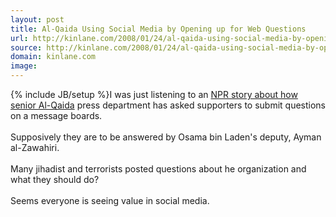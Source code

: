 ```yaml
---
layout: post
title: Al-Qaida Using Social Media by Opening up for Web Questions
url: http://kinlane.com/2008/01/24/al-qaida-using-social-media-by-opening-up-for-web-questions/
source: http://kinlane.com/2008/01/24/al-qaida-using-social-media-by-opening-up-for-web-questions/
domain: kinlane.com
image: 
---
```

{% include JB/setup %}I was just listening to an <a href="http://www.npr.org/templates/story/story.php?storyId=18337970">NPR story about how senior Al-Qaida</a> press department has asked supporters to submit questions on a message boards.<br />
<br />
Supposively they are to be answered by Osama bin Laden's deputy, Ayman al-Zawahiri.<br />
<br />
Many jihadist and terrorists posted questions about he organization and what they should do?<br />
<br />
Seems everyone is seeing value in social media.